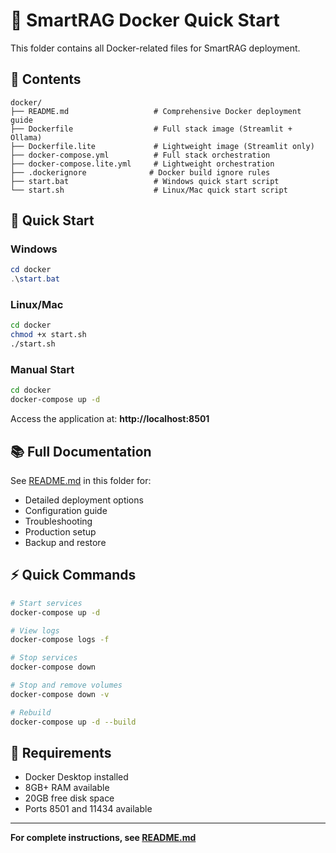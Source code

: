 # 🐳 SmartRAG Docker Quick Start

This folder contains all Docker-related files for SmartRAG deployment.

## 📁 Contents

```
docker/
├── README.md                   # Comprehensive Docker deployment guide
├── Dockerfile                  # Full stack image (Streamlit + Ollama)
├── Dockerfile.lite             # Lightweight image (Streamlit only)
├── docker-compose.yml          # Full stack orchestration
├── docker-compose.lite.yml     # Lightweight orchestration
├── .dockerignore              # Docker build ignore rules
├── start.bat                   # Windows quick start script
└── start.sh                    # Linux/Mac quick start script
```

## 🚀 Quick Start

### Windows

```powershell
cd docker
.\start.bat
```

### Linux/Mac

```bash
cd docker
chmod +x start.sh
./start.sh
```

### Manual Start

```bash
cd docker
docker-compose up -d
```

Access the application at: **http://localhost:8501**

## 📚 Full Documentation

See [README.md](README.md) in this folder for:

- Detailed deployment options
- Configuration guide
- Troubleshooting
- Production setup
- Backup and restore

## ⚡ Quick Commands

```bash
# Start services
docker-compose up -d

# View logs
docker-compose logs -f

# Stop services
docker-compose down

# Stop and remove volumes
docker-compose down -v

# Rebuild
docker-compose up -d --build
```

## 🔧 Requirements

- Docker Desktop installed
- 8GB+ RAM available
- 20GB free disk space
- Ports 8501 and 11434 available

---

**For complete instructions, see [README.md](README.md)**
